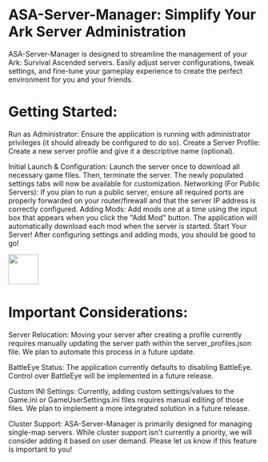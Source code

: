 # ASA-Server-Manager: Simplify Your Ark Server Administration
ASA-Server-Manager is designed to streamline the management of your Ark: Survival Ascended servers. Easily adjust server configurations, tweak settings, and fine-tune your gameplay experience to create the perfect environment for you and your friends.

# Getting Started:
Run as Administrator: Ensure the application is running with administrator privileges (it should already be configured to do so).
Create a Server Profile: Create a new server profile and give it a descriptive name (optional).

Initial Launch & Configuration: Launch the server once to download all necessary game files. Then, terminate the server. The newly populated settings tabs will now be available for customization.
Networking (For Public Servers): If you plan to run a public server, ensure all required ports are properly forwarded on your router/firewall and that the server IP address is correctly configured.
Adding Mods: Add mods one at a time using the input box that appears when you click the "Add Mod" button. The application will automatically download each mod when the server is started.
Start Your Server! After configuring settings and adding mods, you should be good to go!

<img src="http://url/Screenshot 2025-04-06 170709.png" height="60" width="60" >


# Important Considerations:
Server Relocation: Moving your server after creating a profile currently requires manually updating the server path within the server_profiles.json file. We plan to automate this process in a future update.

BattleEye Status: The application currently defaults to disabling BattleEye. Control over BattleEye will be implemented in a future release.

Custom INI Settings: Currently, adding custom settings/values to the Game.ini or GameUserSettings.ini files requires manual editing of those files. We plan to implement a more integrated solution in a future release.

Cluster Support: ASA-Server-Manager is primarily designed for managing single-map servers. While cluster support isn't currently a priority, we will consider adding it based on user demand. Please let us know if this feature is important to you!

